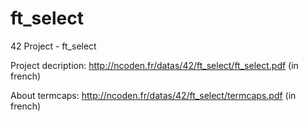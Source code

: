 # ft_select
42 Project - ft_select

Project decription: http://ncoden.fr/datas/42/ft_select/ft_select.pdf (in french)

About termcaps: http://ncoden.fr/datas/42/ft_select/termcaps.pdf (in french)
